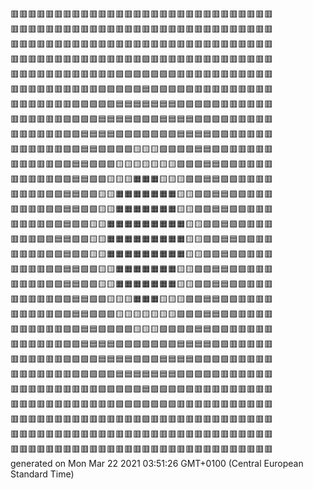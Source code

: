🟥🟥🟥🟥🟥🟥🟥🟥🟥🟥🟥🟥🟥🟥🟥🟥🟥🟥🟥🟥🟥🟥🟥🟥🟥🟥🟥🟥🟥🟥  
🟥🟥🟥🟥🟥🟥🟥🟥🟥🟥🟥🟥🟥🟥🟥🟥🟥🟥🟥🟥🟥🟥🟥🟥🟥🟥🟥🟥🟥🟥  
🟥🟥🟥🟥🟥🟥🟥🟥🟥🟥🟥🟥🟥🟥🟥🟥🟥🟥🟥🟥🟥🟥🟥🟥🟥🟥🟥🟥🟥🟥  
🟥🟥🟥🟥🟥🟥🟥🟥🟥🟥🟥🟥🟥🟥🟥🟪🟥🟥🟥🟥🟥🟥🟥🟥🟥🟥🟥🟥🟥🟥  
🟥🟥🟥🟥🟥🟥🟥🟥🟥🟥🟥🟥🟪🟪🟪🟪🟪🟪🟪🟥🟥🟥🟥🟥🟥🟥🟥🟥🟥🟥  
🟥🟥🟥🟥🟥🟥🟥🟥🟥🟥🟪🟪🟪🟪🟪🟦🟪🟪🟪🟪🟪🟥🟥🟥🟥🟥🟥🟥🟥🟥  
🟥🟥🟥🟥🟥🟥🟥🟪🟪🟪🟪🟪🟦🟦🟦🟦🟦🟦🟦🟪🟪🟪🟪🟪🟥🟥🟥🟥🟥🟥  
🟥🟥🟥🟥🟥🟥🟪🟪🟪🟪🟦🟦🟦🟦🟩🟩🟩🟦🟦🟦🟦🟪🟪🟪🟪🟥🟥🟥🟥🟥  
🟥🟥🟥🟥🟥🟥🟪🟪🟦🟦🟦🟦🟩🟩🟩🟩🟩🟩🟩🟦🟦🟦🟦🟪🟪🟥🟥🟥🟥🟥  
🟥🟥🟥🟥🟥🟥🟪🟪🟦🟦🟩🟩🟩🟩🟨🟨🟨🟩🟩🟩🟩🟦🟦🟪🟪🟥🟥🟥🟥🟥  
🟥🟥🟥🟥🟥🟪🟪🟦🟦🟩🟩🟩🟨🟨🟨🟨🟨🟨🟨🟩🟩🟩🟦🟦🟪🟪🟥🟥🟥🟥  
🟥🟥🟥🟥🟥🟪🟪🟦🟦🟩🟩🟨🟨🟨🟧🟧🟧🟨🟨🟨🟩🟩🟦🟦🟪🟪🟥🟥🟥🟥  
🟥🟥🟥🟥🟪🟪🟦🟦🟩🟩🟨🟨🟧🟧🟧🟧🟧🟧🟧🟨🟨🟩🟩🟦🟦🟪🟪🟥🟥🟥  
🟥🟥🟥🟥🟪🟪🟦🟦🟩🟩🟨🟨🟧🟧🟧🟧🟧🟧🟧🟨🟨🟩🟩🟦🟦🟪🟪🟥🟥🟥  
🟥🟥🟥🟥🟪🟪🟦🟩🟩🟨🟨🟧🟧🟧🟧🟧🟧🟧🟧🟧🟨🟨🟩🟩🟦🟪🟪🟥🟥🟥  
🟥🟥🟥🟪🟪🟦🟦🟩🟩🟨🟨🟧🟧🟧🟧🟧🟧🟧🟧🟧🟨🟨🟩🟩🟦🟦🟪🟪🟥🟥  
🟥🟥🟥🟥🟪🟪🟦🟩🟩🟨🟨🟧🟧🟧🟧🟧🟧🟧🟧🟧🟨🟨🟩🟩🟦🟪🟪🟥🟥🟥  
🟥🟥🟥🟥🟪🟪🟦🟦🟩🟩🟨🟨🟧🟧🟧🟧🟧🟧🟧🟨🟨🟩🟩🟦🟦🟪🟪🟥🟥🟥  
🟥🟥🟥🟥🟪🟪🟦🟦🟩🟩🟨🟨🟧🟧🟧🟧🟧🟧🟧🟨🟨🟩🟩🟦🟦🟪🟪🟥🟥🟥  
🟥🟥🟥🟥🟥🟪🟪🟦🟦🟩🟩🟨🟨🟨🟧🟧🟧🟨🟨🟨🟩🟩🟦🟦🟪🟪🟥🟥🟥🟥  
🟥🟥🟥🟥🟥🟪🟪🟦🟦🟩🟩🟩🟨🟨🟨🟨🟨🟨🟨🟩🟩🟩🟦🟦🟪🟪🟥🟥🟥🟥  
🟥🟥🟥🟥🟥🟥🟪🟪🟦🟦🟩🟩🟩🟩🟨🟨🟨🟩🟩🟩🟩🟦🟦🟪🟪🟥🟥🟥🟥🟥  
🟥🟥🟥🟥🟥🟥🟪🟪🟦🟦🟦🟦🟩🟩🟩🟩🟩🟩🟩🟦🟦🟦🟦🟪🟪🟥🟥🟥🟥🟥  
🟥🟥🟥🟥🟥🟥🟪🟪🟪🟪🟦🟦🟦🟦🟩🟩🟩🟦🟦🟦🟦🟪🟪🟪🟪🟥🟥🟥🟥🟥  
🟥🟥🟥🟥🟥🟥🟥🟪🟪🟪🟪🟪🟦🟦🟦🟦🟦🟦🟦🟪🟪🟪🟪🟪🟥🟥🟥🟥🟥🟥  
🟥🟥🟥🟥🟥🟥🟥🟥🟥🟥🟪🟪🟪🟪🟪🟦🟪🟪🟪🟪🟪🟥🟥🟥🟥🟥🟥🟥🟥🟥  
🟥🟥🟥🟥🟥🟥🟥🟥🟥🟥🟥🟥🟪🟪🟪🟪🟪🟪🟪🟥🟥🟥🟥🟥🟥🟥🟥🟥🟥🟥  
🟥🟥🟥🟥🟥🟥🟥🟥🟥🟥🟥🟥🟥🟥🟥🟪🟥🟥🟥🟥🟥🟥🟥🟥🟥🟥🟥🟥🟥🟥  
🟥🟥🟥🟥🟥🟥🟥🟥🟥🟥🟥🟥🟥🟥🟥🟥🟥🟥🟥🟥🟥🟥🟥🟥🟥🟥🟥🟥🟥🟥  
🟥🟥🟥🟥🟥🟥🟥🟥🟥🟥🟥🟥🟥🟥🟥🟥🟥🟥🟥🟥🟥🟥🟥🟥🟥🟥🟥🟥🟥🟥  
generated on Mon Mar 22 2021 03:51:26 GMT+0100 (Central European Standard Time)  
